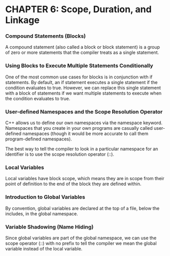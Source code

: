 # CHAPTER 6: Scope, Duration, and Linkage

### Compound Statements (Blocks)
A compound statement (also called a block or block statement) is a group of zero or more statements that the compiler treats as a single statement.

### Using Blocks to Execute Multiple Statements Conditionally
One of the most common use cases for blocks is in conjunction with if statements. By default, an if statement executes a single statement if the condition evaluates to true. However, we can replace this single statement with a block of statements if we want multiple statements to execute when the condition evaluates to true.

### User-defined Namespaces and the Scope Resolution Operator
C++ allows us to define our own namespaces via the namespace keyword. Namespaces that you create in your own programs are casually called user-defined namespaces (though it would be more accurate to call them program-defined namespaces).

The best way to tell the compiler to look in a particular namespace for an identifier is to use the scope resolution operator (::).

### Local Variables
Local variables have block scope, which means they are in scope from their point of definition to the end of the block they are defined within.

### Introduction to Global Variables
By convention, global variables are declared at the top of a file, below the includes, in the global namespace.

### Variable Shadowing (Name Hiding)
Since global variables are part of the global namespace, we can use the scope operator (::) with no prefix to tell the compiler we mean the global variable instead of the local variable.
